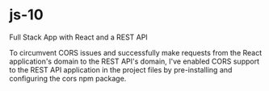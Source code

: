 # js-10
 Full Stack App with React and a REST API


To circumvent CORS issues and successfully make requests from the React application's domain to the REST API's domain, I've enabled CORS support to the REST API application in the project files by pre-installing and configuring the cors npm package.
